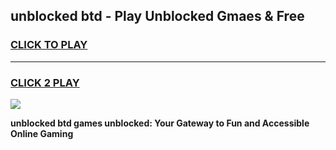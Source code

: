 
## unblocked btd - Play Unblocked Gmaes & Free
<h3>
<a href="https://news.freeplayer.one?title=unblocked_btd&ref=16F">CLICK TO PLAY</a></h3>
<hr>

<h3>
<a href="https://news.freeplayer.one?title=unblocked_btd&ref=16F">CLICK 2 PLAY</a>
  
</h3>

<a href="https://news.freeplayer.one?title=unblocked_btd&ref=16F/"><img src="https://clearcache.store/games.png"></a>


**unblocked btd games unblocked: Your Gateway to Fun and Accessible Online Gaming**
